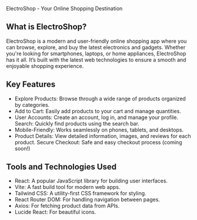 ElectroShop - Your Online Shopping Destination

## What is ElectroShop?
ElectroShop is a modern and user-friendly online shopping app where you can browse, explore, and buy the latest electronics and gadgets. Whether you're looking for smartphones, laptops, or home appliances, ElectroShop has it all. It’s built with the latest web technologies to ensure a smooth and enjoyable shopping experience.

## Key Features
- Explore Products: Browse through a wide range of products organized by categories.
- Add to Cart: Easily add products to your cart and manage quantities.
- User Accounts: Create an account, log in, and manage your profile.
Search: Quickly find products using the search bar.
- Mobile-Friendly: Works seamlessly on phones, tablets, and desktops.
- Product Details: View detailed information, images, and reviews for each product.
Secure Checkout: Safe and easy checkout process (coming soon!)

## Tools and Technologies Used
- React: A popular JavaScript library for building user interfaces.
- Vite: A fast build tool for modern web apps.
- Tailwind CSS: A utility-first CSS framework for styling.
- React Router DOM: For handling navigation between pages.
- Axios: For fetching product data from APIs.
- Lucide React: For beautiful icons.
